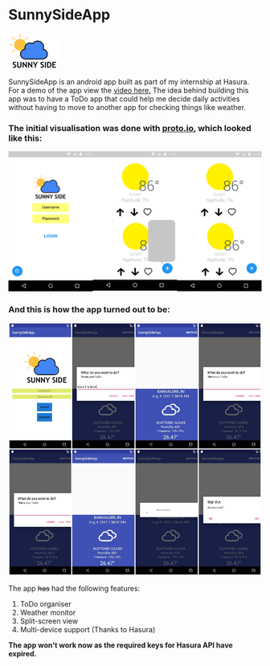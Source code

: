 # SunnySideApp

![SunnySideApp Logo](/images/resources/logo100.png)

SunnySideApp is an android app built as part of my internship at Hasura. For a demo of the app view the [video here.](https://www.youtube.com/watch?v=vvtKntlitCU) The idea behind building this app was to have a ToDo app that could help me decide daily activities without having to move to another app for checking things like weather.

### The initial visualisation was done with [proto.io](https://proto.io/), which looked like this:

![protoio](/images/protoio/merged.png)

### And this is how the app turned out to be:

![final_app](/images/collage.jpg)

The app ~~has~~ had the following features:
1. ToDo organiser
2. Weather monitor
3. Split-screen view
4. Multi-device support (Thanks to Hasura)


__The app won't work now as the required keys for Hasura API have expired.__

